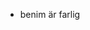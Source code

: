 - benim är farlig


<!---
FronkDanMaktige/FronkDanMaktige is a ✨ special ✨ repository because its `README.md` (this file) appears on your GitHub profile.
You can click the Preview link to take a look at your changes.
--->
